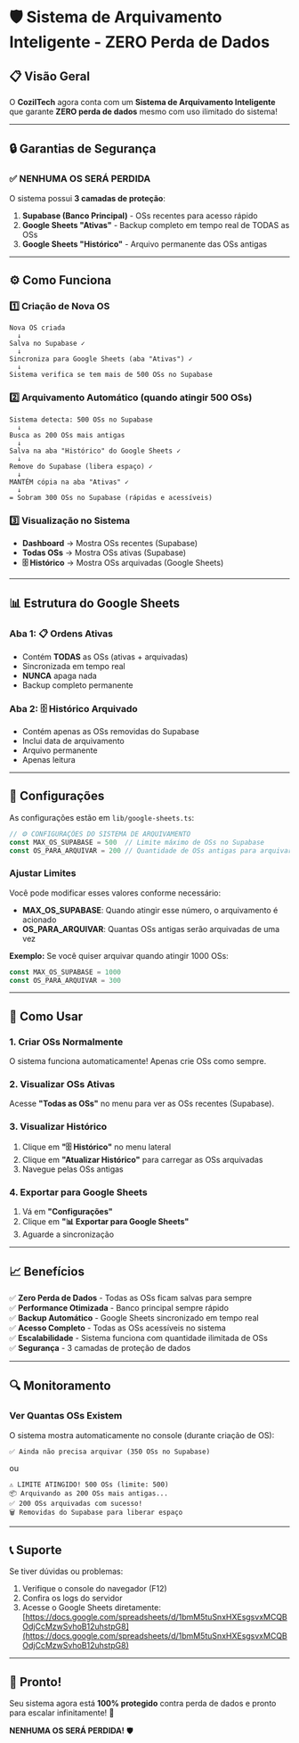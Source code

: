 # 🛡️ Sistema de Arquivamento Inteligente - ZERO Perda de Dados

## 📋 Visão Geral

O **CozilTech** agora conta com um **Sistema de Arquivamento Inteligente** que garante **ZERO perda de dados** mesmo com uso ilimitado do sistema!

---

## 🔒 Garantias de Segurança

### ✅ **NENHUMA OS SERÁ PERDIDA**

O sistema possui **3 camadas de proteção**:

1. **Supabase (Banco Principal)** - OSs recentes para acesso rápido
2. **Google Sheets "Ativas"** - Backup completo em tempo real de TODAS as OSs
3. **Google Sheets "Histórico"** - Arquivo permanente das OSs antigas

---

## ⚙️ Como Funciona

### 1️⃣ **Criação de Nova OS**
```
Nova OS criada
  ↓
Salva no Supabase ✓
  ↓
Sincroniza para Google Sheets (aba "Ativas") ✓
  ↓
Sistema verifica se tem mais de 500 OSs no Supabase
```

### 2️⃣ **Arquivamento Automático (quando atingir 500 OSs)**
```
Sistema detecta: 500 OSs no Supabase
  ↓
Busca as 200 OSs mais antigas
  ↓
Salva na aba "Histórico" do Google Sheets ✓
  ↓
Remove do Supabase (libera espaço) ✓
  ↓
MANTÉM cópia na aba "Ativas" ✓
  ↓
= Sobram 300 OSs no Supabase (rápidas e acessíveis)
```

### 3️⃣ **Visualização no Sistema**
- **Dashboard** → Mostra OSs recentes (Supabase)
- **Todas OSs** → Mostra OSs ativas (Supabase)
- **🗄️ Histórico** → Mostra OSs arquivadas (Google Sheets)

---

## 📊 Estrutura do Google Sheets

### **Aba 1: 📋 Ordens Ativas**
- Contém **TODAS** as OSs (ativas + arquivadas)
- Sincronizada em tempo real
- **NUNCA** apaga nada
- Backup completo permanente

### **Aba 2: 🗄️ Histórico Arquivado**
- Contém apenas as OSs removidas do Supabase
- Inclui data de arquivamento
- Arquivo permanente
- Apenas leitura

---

## 🎯 Configurações

As configurações estão em `lib/google-sheets.ts`:

```typescript
// ⚙️ CONFIGURAÇÕES DO SISTEMA DE ARQUIVAMENTO
const MAX_OS_SUPABASE = 500  // Limite máximo de OSs no Supabase
const OS_PARA_ARQUIVAR = 200 // Quantidade de OSs antigas para arquivar
```

### Ajustar Limites

Você pode modificar esses valores conforme necessário:

- **MAX_OS_SUPABASE**: Quando atingir esse número, o arquivamento é acionado
- **OS_PARA_ARQUIVAR**: Quantas OSs antigas serão arquivadas de uma vez

**Exemplo:** Se você quiser arquivar quando atingir 1000 OSs:
```typescript
const MAX_OS_SUPABASE = 1000
const OS_PARA_ARQUIVAR = 300
```

---

## 🚀 Como Usar

### 1. **Criar OSs Normalmente**
O sistema funciona automaticamente! Apenas crie OSs como sempre.

### 2. **Visualizar OSs Ativas**
Acesse **"Todas as OSs"** no menu para ver as OSs recentes (Supabase).

### 3. **Visualizar Histórico**
1. Clique em **"🗄️ Histórico"** no menu lateral
2. Clique em **"Atualizar Histórico"** para carregar as OSs arquivadas
3. Navegue pelas OSs antigas

### 4. **Exportar para Google Sheets**
1. Vá em **"Configurações"**
2. Clique em **"📊 Exportar para Google Sheets"**
3. Aguarde a sincronização

---

## 📈 Benefícios

✅ **Zero Perda de Dados** - Todas as OSs ficam salvas para sempre  
✅ **Performance Otimizada** - Banco principal sempre rápido  
✅ **Backup Automático** - Google Sheets sincronizado em tempo real  
✅ **Acesso Completo** - Todas as OSs acessíveis no sistema  
✅ **Escalabilidade** - Sistema funciona com quantidade ilimitada de OSs  
✅ **Segurança** - 3 camadas de proteção de dados  

---

## 🔍 Monitoramento

### Ver Quantas OSs Existem

O sistema mostra automaticamente no console (durante criação de OS):

```
✅ Ainda não precisa arquivar (350 OSs no Supabase)
```

ou

```
⚠️ LIMITE ATINGIDO! 500 OSs (limite: 500)
📦 Arquivando as 200 OSs mais antigas...
✅ 200 OSs arquivadas com sucesso!
🗑️ Removidas do Supabase para liberar espaço
```

---

## 📞 Suporte

Se tiver dúvidas ou problemas:

1. Verifique o console do navegador (F12)
2. Confira os logs do servidor
3. Acesse o Google Sheets diretamente: [https://docs.google.com/spreadsheets/d/1bmM5tuSnxHXEsgsvxMCQBOdjCcMzwSvhoB12uhstpG8](https://docs.google.com/spreadsheets/d/1bmM5tuSnxHXEsgsvxMCQBOdjCcMzwSvhoB12uhstpG8)

---

## 🎉 Pronto!

Seu sistema agora está **100% protegido** contra perda de dados e pronto para escalar infinitamente! 🚀

**NENHUMA OS SERÁ PERDIDA!** 🛡️




